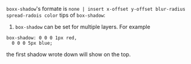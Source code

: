`boxx-shadow`'s formate is `none | insert x-offset y-offset blur-radius spread-radois color`
tips of `box-shadow`:
1. `box-shadow` can be set for multiple layers. For example
```
box-shadow: 0 0 0 1px red,
  0 0 0 5px blue;
```
the first shadow wrote down will show on the top.